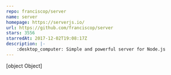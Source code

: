 ```yaml
---
repo: franciscop/server
name: server
homepage: https://serverjs.io/
url: https://github.com/franciscop/server
stars: 3556
starredAt: 2017-12-02T19:08:17Z
description: |-
    :desktop_computer: Simple and powerful server for Node.js
---
```


[object Object]
